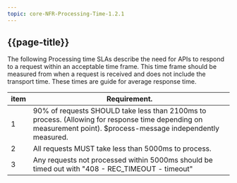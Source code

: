 ```yaml
---
topic: core-NFR-Processing-Time-1.2.1
---
```



## {{page-title}}

The following Processing time SLAs describe the need for APIs to respond to a request within an acceptable time frame. This time frame should be measured from when a request is received and does not include the transport time.
These times are guide for average response time.

| item | Requirement.                                                                                                                                                   |
|------|----------------------------------------------------------------------------------------------------------------------------------------------------------------|
| 1    | 90% of requests SHOULD take less than 2100ms to process. (Allowing for response time depending on measurement point). $process-message independently measured. |
| 2    | All requests MUST take less than 5000ms to process.                                                                                                            |
| 3    | Any requests not processed within 5000ms should be timed out with "408 - REC_TIMEOUT - timeout"                                                    